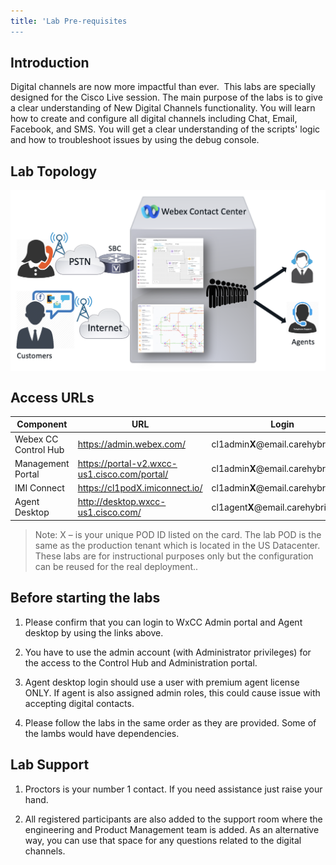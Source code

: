 ```yaml
---
title: 'Lab Pre-requisites
---
```

## Introduction
Digital channels are now more impactful than ever. 
This labs are specially designed for the Cisco Live session. The main purpose of the labs is to give a clear understanding of New Digital Channels functionality. You will learn how to create and configure all digital channels including Chat, Email, Facebook, and SMS. You will get a clear understanding of the scripts' logic and how to troubleshoot issues by using the debug console.

## Lab Topology
<img align="middle" src="images/topology.png" width="1000" />

## Access URLs

| Component     | URL                     | Login                                                       |
| --------------- | ----------------------------------------- | -------------------------------------------------------------           |
| Webex CC Control Hub | https://admin.webex.com/ | cl1admin**X**@email.carehybrid.com |
| Management Portal | https://portal-v2.wxcc-us1.cisco.com/portal/ | cl1admin**X**@email.carehybrid.com |
| IMI Connect | https://cl1podX.imiconnect.io/ | cl1admin**X**@email.carehybrid.com |
| Agent Desktop | http://desktop.wxcc-us1.cisco.com/ | cl1agent**X**@email.carehybrid.com |

> Note: 
> X – is your unique POD ID listed on the card.
> The lab POD is the same as the production tenant which is located in the US Datacenter. These labs are for instructional purposes only but the configuration can be reused for the real deployment..

## Before starting the labs

1. Please confirm that you can login to WxCC Admin portal and Agent desktop by using the links above.

2. You have to use the admin account (with Administrator privileges) for the access to the Control Hub and Administration portal. 

3. Agent desktop login should use a user with  premium agent license ONLY. If agent is also assigned admin roles, this could cause issue with accepting digital contacts.

4. Please follow the labs in the same order as they are provided. Some of the lambs would have dependencies.


## Lab Support

1. Proctors is your number 1 contact. If you need assistance just raise your hand.

2. All registered participants are also added to the support room where the engineering and Product Management team is added. As an alternative way, you can use that space for any questions related to the digital channels.

